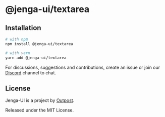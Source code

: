# @jenga-ui/textarea

## Installation

```sh
# with npm
npm install @jenga-ui/textarea

# with yarn
yarn add @jenga-ui/textarea
```

For discussions, suggestions and contributions, create an issue or join our [Discord](https://discord.gg/sHnHPnAPZj) channel to chat.

## License

Jenga-UI is a project by [Outpost](https://outpost.run).

Released under the MIT License.
